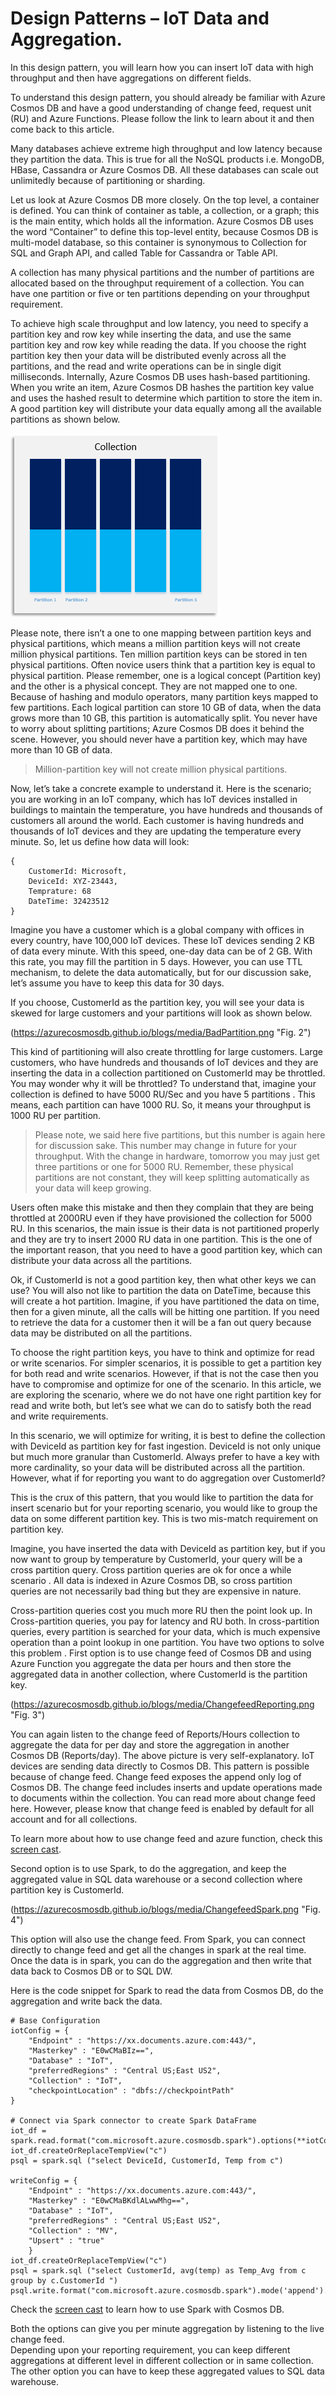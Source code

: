 # Design Patterns – IoT Data and Aggregation. 

In this design pattern, you will learn how you can insert IoT data with high throughput and then have aggregations on different fields. 

To understand this design pattern, you should already be familiar with Azure Cosmos DB and have a good understanding of change feed, request unit (RU) and Azure Functions. Please follow the link to learn about it and then come back to this article. 

Many databases achieve extreme high throughput and low latency because they partition the data. This is true for all the NoSQL products i.e. MongoDB, HBase, Cassandra or Azure Cosmos DB. All these databases can scale out unlimitedly because of partitioning or sharding.  

Let us look at Azure Cosmos DB more closely. On the top level, a container is defined. You can think of container as table, a collection, or a graph; this is the main entity, which holds all the information. Azure Cosmos DB uses the word “Container” to define this top-level entity, because Cosmos DB is multi-model database, so this container is synonymous to Collection for SQL and Graph API, and called Table for Cassandra or Table API.  

A collection has many physical partitions and the number of partitions are allocated based on the  throughput requirement  of a collection. You can have one partition or five or ten partitions depending on your throughput requirement. 

To achieve high scale throughput and low latency, you need to specify a partition key and row key while inserting the data, and use the same partition key and row key while reading the data. If you choose the right partition key then your data will be distributed evenly across all the partitions, and the read and write operations can be in single digit milliseconds. 
Internally, Azure Cosmos DB uses hash-based partitioning. When you write an item, Azure Cosmos DB hashes the partition key value and uses the hashed result to determine which partition to store the item in. A good partition key will distribute your data equally among all the available partitions as shown below. 

![Fig 1](../media/GoodPartition.PNG)

Please note, there isn’t a one to one mapping between partition keys and physical partitions, which means a million partition keys will not create million physical partitions. Ten million partition keys can be stored in ten physical partitions. Often novice users think that a partition key is equal to physical partition. Please remember, one is a logical concept (Partition key) and the other is a physical concept. They are not mapped one to one. Because of hashing and modulo operators, many partition keys mapped to few partitions. Each logical partition can store 10 GB of data, when the data grows more than 10 GB, this partition is automatically split. You never have to worry about splitting partitions; Azure Cosmos DB does it behind the scene. However, you should never have a partition key, which may have more than 10 GB of data.

>Million-partition key will not create million physical partitions.

Now, let’s take a concrete example to understand it. Here is the scenario; you are working in an IoT company, which has IoT devices installed in buildings to maintain the temperature, you have hundreds and thousands of customers all around the world. Each customer is having hundreds and thousands of IoT devices and they are updating the temperature every minute. So, let us define how data will look:

```
{   
    CustomerId: Microsoft,
    DeviceId: XYZ-23443,
    Temprature: 68
    DateTime: 32423512
}
```

Imagine you have a customer which is a global company with offices in every country, have 100,000 IoT devices. These IoT devices sending 2 KB of data every minute. With this speed, one-day data can be of 2 GB. With this rate, you may fill the partition in 5 days. However, you can use TTL mechanism, to delete the data automatically, but for our discussion sake, let’s assume you have to keep this data for 30 days.

If you choose, CustomerId as the partition key, you will see your data is skewed   for large customers and your partitions   will look as shown below. 

(https://azurecosmosdb.github.io/blogs/media/BadPartition.png "Fig. 2")

This kind of partitioning will also create throttling for large customers. Large customers, who have hundreds and thousands of IoT devices and they are inserting the data in a collection partitioned on CustomerId may be throttled.  You may wonder why it will be throttled? To understand that, imagine your collection is defined to have 5000 RU/Sec and you have 5  partitions  . This means, each partition can have 1000 RU. So, it means your throughput is 1000 RU per partition. 

>Please note, we said here five partitions, but this number is again here for discussion sake. This number may change in future for your throughput. With the change in hardware, tomorrow you may just get three partitions or one for 5000 RU. Remember, these physical partitions are not constant, they will keep splitting automatically as your data will keep growing.

Users often make this mistake and then they complain that they are being throttled at 2000RU even if they have provisioned the collection for 5000 RU.  In this scenarios, the main issue is their data is not partitioned properly and they are try to insert  2000 RU data in one partition. This is the one of the important reason, that you need to have a good partition key, which can distribute your data across all the partitions.

Ok, if CustomerId is not a good partition key, then what other keys we can use? You will also not like to partition the data on DateTime, because this will create a hot partition. Imagine, if you have partitioned the data on time, then for a given minute, all the calls will be hitting one partition.  If you need to retrieve the data for a customer then it will be a fan out query because data may be distributed on all the partitions.

To choose the right partition keys, you have to think and optimize for read or write scenarios. For simpler scenarios, it is possible to get a partition key for both read and write scenarios. However, if that is not the case then you have to compromise and optimize for one of the scenario. In this article, we are exploring the scenario, where we do not have one right partition key for read and write both, but let’s see what we can do to satisfy both the read and write requirements.

In this scenario, we will optimize for writing, it is best to define the collection with DeviceId as partition key for fast ingestion. DeviceId is not only unique   but much more granular than CustomerId.  Always prefer to have a key with more cardinality, so your data will be distributed  across all the partition. However, what if for reporting you want to do aggregation over CustomerId? 

This is the crux of this pattern, that you would like to partition the data for insert scenario but for your reporting scenario, you would like to group the data on some different partition key. This is two mis-match requirement on partition key.

Imagine, you have inserted the data with DeviceId as partition key, but if you now want to group by temperature by CustomerId, your query will be a cross partition query. Cross partition queries are ok for once a while scenario  . All data is indexed in Azure Cosmos DB, so cross partition queries are not necessarily bad thing but they are expensive in nature. 

Cross-partition queries cost you much more RU then the point look up. In Cross-partition queries, you pay for latency and RU both. In cross-partition queries, every partition is searched for your data, which is much expensive operation than a point lookup in one partition.
You have two options to solve this problem  . First option is to use change feed of Cosmos DB and using Azure Function you aggregate the data per hours and then store the aggregated data in another collection, where CustomerId is the partition key.  

(https://azurecosmosdb.github.io/blogs/media/ChangefeedReporting.png "Fig. 3")

You can again listen to the change feed of Reports/Hours collection to aggregate the data for per day and store the aggregation in another Cosmos DB (Reports/day). The above picture is very self-explanatory. IoT devices are sending data directly to Cosmos DB. This pattern is possible because of change feed. Change feed exposes the append only log of Cosmos DB. The change feed includes inserts and update operations made to documents within the collection. You can read more about change feed here. However, please know that change feed is enabled by default for all account and for all collections.

To learn more about how to use change feed and azure function, check this [screen cast](https://www.youtube.com/watch?v=iprndNsUeeg).

Second option is to use Spark, to do the aggregation, and keep the aggregated value in SQL data warehouse or a second collection where partition key is CustomerId. 

(https://azurecosmosdb.github.io/blogs/media/ChangefeedSpark.png "Fig. 4")

This option will also use the change feed. From Spark, you can connect directly to change feed and get all the changes in spark at the real time. Once the data is in spark, you can do the aggregation and then write that data back to Cosmos DB or to SQL DW. 

Here is the code snippet for Spark to read the data from Cosmos DB, do the aggregation and write back the data.

```
# Base Configuration
iotConfig = {
    "Endpoint" : "https://xx.documents.azure.com:443/",
    "Masterkey" : "E0wCMaBIz==",
    "Database" : "IoT",
    "preferredRegions" : "Central US;East US2",
    "Collection" : "IoT", 
    "checkpointLocation" : "dbfs://checkpointPath"
}

# Connect via Spark connector to create Spark DataFrame
iot_df = spark.read.format("com.microsoft.azure.cosmosdb.spark").options(**iotConfig).load()
iot_df.createOrReplaceTempView("c")
psql = spark.sql ("select DeviceId, CustomerId, Temp from c")
 
writeConfig = {
    "Endpoint" : "https://xx.documents.azure.com:443/",   
    "Masterkey" : "E0wCMaBKdlALwwMhg==",
    "Database" : "IoT",
    "preferredRegions" : "Central US;East US2",
    "Collection" : "MV", 
    "Upsert" : "true"
    }
iot_df.createOrReplaceTempView("c")
psql = spark.sql ("select CustomerId, avg(temp) as Temp_Avg from c group by c.CustomerId ")
psql.write.format("com.microsoft.azure.cosmosdb.spark").mode('append').options(**writeConfig).save()

```

Check the [screen cast](https://www.youtube.com/watch?v=P9Qz4pwKm_0&t=1559s) to learn how to use Spark with Cosmos DB.

Both the options can give you per minute aggregation by listening to the live change feed.  
Depending upon your reporting requirement, you can keep different aggregations at different level in different collection or in same collection. The other option you can have to keep these aggregated values to SQL data warehouse.  

